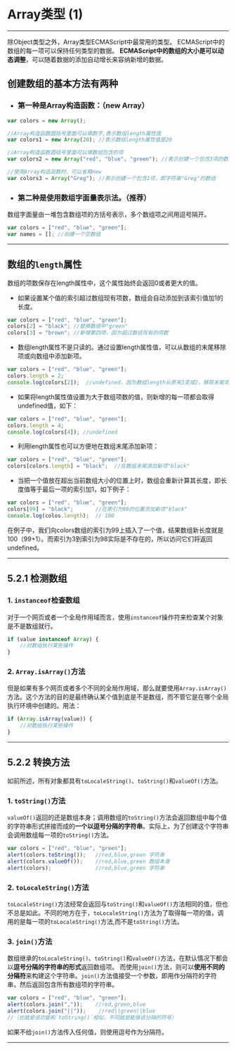 # Array类型 (1)
----
除Object类型之外，Array类型ECMAScript中最常用的类型。
ECMAScript中的数组的每一项可以保持任何类型的数据。
**ECMAScript中的数组的大小是可以动态调整**，可以随着数据的添加自动增长来容纳新增的数据。

## 创建数组的基本方法有两种

- ### 第一种是Array构造函数：（new Array）
```js
var colors = new Array(); 

//Array构造函数圆括号里面可以填数字,表示数组length属性值
var colors1 = new Array(20); //表示数组length属性值是20

//Array构造函数圆括号里面可以填数组包含的项
var colors2 = new Array("red", "blue", "green"); //表示创建一个包含3项的数组

//使用Array构造函数时，可以省略new
var colors3 = Array("Greg"); //表示创建一个包含1项，即字符串"Greg"的数组 
```

- ### 第二种是使用数组字面量表示法。（**推荐**）
数组字面量由一堆包含数组项的方括号表示，多个数组项之间用逗号隔开。
```js
var colors = ["red", "blue", "green"];
var names = []; //创建一个空数组
```
---
## 数组的`length`属性
数组的项数保存在length属性中，这个属性始终会返回0或者更大的值。
- 如果设置某个值的索引超过数组现有项数，数组会自动添加到该索引值加1的长度。
```js
var colors = ["red", "blue", "green"];
colors[2] = "black"; //替换数组中"green"
colors[3] = "brown"; //新增第四项，因为超过数组现有的项数
```

- 数组length属性不是只读的。通过设置length属性值，可以从数组的末尾移除项或向数组中添加新项。
```js
var colors = ["red", "blue", "green"];
colors.length = 2;
console.log(colors[2]);  //undefined，因为数组length从原来3变成2，移除末尾项"green"
```

- 如果将length属性值设置为大于数组项数的值，则新增的每一项都会取得undefined值，如下：
```js
var colors = ["red", "blue", "green"];
colors.length = 4;
console.log(colors[4]); //undefined
```

- 利用length属性也可以方便地在数组末尾添加新项：
```js
var colors = ["red", "blue", "green"];
colors[colors.length] = "black";  //在数组末尾添加新项"black"
```

- 当把一个值放在超出当前数组大小的位置上时，数组会重新计算其长度，即长度值等于最后一项的索引加1，如下例子：
```js
var colors = ["red", "blue", "green"];
colors[99] = "black";       //在索引为99的位置添加新项"black"
console.log(colos.length);  // 100
```
在例子中，我们向colors数组的索引为99上插入了一个值，结果数组新长度就是100（99+1）。而索引为3到索引为98实际是不存在的，所以访问它们将返回undefined。

---

## 5.2.1 检测数组

### 1. `instanceof`检查数组
对于一个网页或者一个全局作用域而言，使用`instanceof`操作符来检查某个对象是不是数组就行。
```js
if (value instanceof Array) {
    //对数组执行某些操作
}
```
### 2. `Array.isArray()`方法
但是如果有多个网页或者多个不同的全局作用域，那么就要使用`Array.isArray()`方法。这个方法的目的是最终确认某个值到底是不是数组，而不管它是在哪个全局执行环境中创建的。用法：
```js
if (Array.isArray(value)) {
    //对数组执行某些操作
}
```

---

## 5.2.2 转换方法
如前所述，所有对象都具有`toLocaleString()`、`toString()`和`valueOf()`方法。
### 1. `toString()`方法
`valueOf()`返回的还是数组本身；调用数组的`toString()`方法会返回数组中每个值的字符串形式拼接而成的**一个以逗号分隔的字符串**。实际上，为了创建这个字符串会调用数组每一项的`toString()`方法。
```js
var colors = ["red", "blue", "green"];
alert(colors.toString());   //red,blue,green 字符串
alert(colors.valueOf());    //red,blue,green 数组本身
alert(colors);              //red,blue,green 字符串
```

### 2. `toLocaleString()`方法
`toLocaleString()`方法经常会返回与`toString()`和`valueOf()`方法相同的值，但也不总是如此。不同的地方在于，`toLocaleString()`方法为了取得每一项的值，调用的是每一项的`toLocaleString()`方法,而不是`toString()`方法。

### 3. `join()`方法
数组继承的`toLocaleString()`、`toString()`和`valueOf()`方法，在默认情况下都会以**逗号分隔的字符串的形式**返回数组项。
而使用`join()`方法，则可以**使用不同的分隔符**来构建这个字符串。`join()`方法值接受一个参数，即用作分隔符的字符串，然后返回包含所有数组项的字符串。
```js
var colors = ["red", "blue", "green"];
alert(colors.join(","));    //red,green,blue
alert(colors.join("||"));    //red||green||blue
//（也就是说功能和`toString()`相似，不同就是能够该分隔的符号）
```
如果不给`join()`方法传入任何值，则使用逗号作为分隔符。

---

